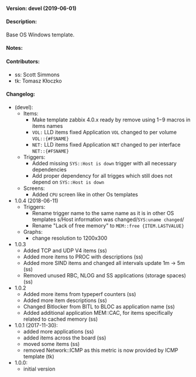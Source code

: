 #### Version: devel (2019-06-01)

#### Description:
Base OS Windows template.

#### Notes:

#### Contributors:
- ss: Scott Simmons
- tk: Tomasz Kłoczko

#### Changelog:
- (devel):
  - Items:
    - Make template zabbix 4.0.x ready by remove using $1-$9 macros in items names
    - ```VOL:``` LLD items fixed Application ```VOL``` changed to per volume ```VOL::{#FSNAME}```
    - ```NET:``` LLD items fixed Application ```NET``` changed to per interface ```NET::{#FSNAME}```
  - Triggers:
    - Added missing ```SYS::Host is down``` trigger with all necessary dependencies
    - Add proper dependency for all trigges which still does not depend on ```SYS::Host is down```
  - Screens:
    - Added ```CPU``` screen like in other Os templates
- 1.0.4 (2018-06-11)
  - Triggers:
    - Rename trigger name to the same name as it is in other OS templates
       s/Host information was changed/```SYS:uname changed```/
    - Rename "Lack of free memory" to ```MEM::free {ITEM.LASTVALUE}```
  - Graphs:
    - change resolution to 1200x300
- 1.0.3
  - Added TCP and UDP V4 items (ss)
  - Added more items to PROC with descriptions (ss)
  - Added more SIND items and changed all intervals update 1m -> 5m (ss)
  - Removed unused RBC, NLOG and SS applications (storage spaces) (ss)
- 1.0.2
  - Added more items from typeperf counters (ss)
  - Added more item descriptions (ss)
  - Changed Bitlocker from BITL to BLOC as application name (ss)
  - Added additional application MEM::CAC, for items specifically related to cached memory (ss)
- 1.0.1 (2017-11-30):
  - added more applications (ss)
  - added items across the board (ss)
  - moved some items (ss)
  - removed Network::ICMP as this metric is now provided by ICMP template (tk)
- 1.0.0:
  - initial version
